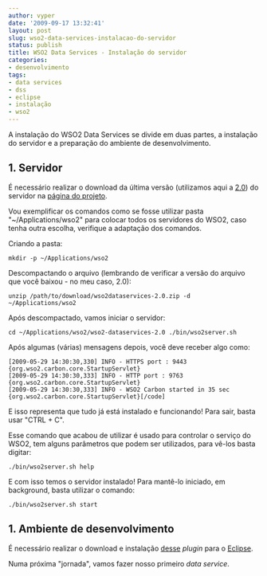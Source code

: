 ```yaml
---
author: vyper
date: '2009-09-17 13:32:41'
layout: post
slug: wso2-data-services-instalacao-do-servidor
status: publish
title: WSO2 Data Services - Instalação do servidor
categories:
- desenvolvimento
tags:
- data services
- dss
- eclipse
- instalação
- wso2
---
```


A instalação do WSO2 Data Services se divide em duas partes, a instalação do
servidor e a preparação do ambiente de desenvolvimento.

## 1. Servidor

É necessário realizar o download da última versão (utilizamos aqui a
[2.0](http://dist.wso2.org/products/solutions/data-services/java/2.0/wso2dataservices-2.0.zip)) do servidor na [página do projeto](http://wso2.org/projects/solutions/data-services/java).

Vou exemplificar os comandos como se fosse utilizar pasta
"~/Applications/wso2" para colocar todos os servidores do WSO2, caso tenha
outra escolha, verifique a adaptação dos comandos.

Criando a pasta:

    mkdir -p ~/Applications/wso2

Descompactando o arquivo (lembrando de verificar a versão do arquivo que você
baixou - no meu caso, 2.0): 

    unzip /path/to/download/wso2dataservices-2.0.zip -d ~/Applications/wso2

Após descompactado, vamos iniciar o servidor: 

    cd ~/Applications/wso2/wso2-dataservices-2.0 ./bin/wso2server.sh

Após algumas (várias) mensagens depois, você deve receber algo como:

    [2009-05-29 14:30:30,330] INFO - HTTPS port : 9443 {org.wso2.carbon.core.StartupServlet}
    [2009-05-29 14:30:30,333] INFO - HTTP port : 9763 {org.wso2.carbon.core.StartupServlet} 
    [2009-05-29 14:30:30,333] INFO - WSO2 Carbon started in 35 sec {org.wso2.carbon.core.StartupServlet}[/code]

E isso representa que tudo já está instalado e funcionando! Para sair, basta
usar "CTRL + C".

Esse comando que acabou de utilizar é usado para controlar o serviço do WSO2,
tem alguns parâmetros que podem ser utilizados, para vê-los basta digitar:

    ./bin/wso2server.sh help

E com isso temos o servidor instalado! Para mantê-lo iniciado, em background,
basta utilizar o comando:

    ./bin/wso2server.sh start

## 1. Ambiente de desenvolvimento

É necessário realizar o download e instalação
[desse](http://dist.wso2.org/products/solutions/data-services/java/1.0.1/org.wso2.ws.dataservices.ide_1.0.1.jar) _plugin_ para o
[Eclipse](http://www.eclipse.org).

Numa próxima "jornada", vamos fazer nosso primeiro _data service_.
